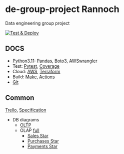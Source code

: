 # de-group-project Rannoch

Data engineering group project

[![Test & Deploy](https://github.com/Catamondium/de-group-project/actions/workflows/test_deploy.yml/badge.svg?branch=main&event=push)](https://github.com/Catamondium/de-group-project/actions/workflows/test_deploy.yml)

## DOCS

- [Python3.11](https://docs.python.org/3.11/#): [Pandas](https://pandas.pydata.org/docs/), [Boto3](https://boto3.amazonaws.com/v1/documentation/api/latest/index.html), [AWSwrangler](https://aws-sdk-pandas.readthedocs.io/en/stable/api.html)
- Test: [Pytest](https://docs.pytest.org/en/7.1.x/contents.html), [Coverage](https://coverage.readthedocs.io/en/7.4.1/)
- Cloud: [AWS](https://docs.aws.amazon.com/), [Terraform](https://developer.hashicorp.com/terraform/docs)
- Build: [Make](https://www.gnu.org/software/make/manual/make.html), [Actions](https://docs.github.com/en/actions)
- [Git](https://git-scm.com/doc)

## Common

[Trello](https://trello.com/b/CEoyv2AQ/northcoders), [Specification](https://github.com/northcoders/de-project-specification)
- DB diagrams
  - [OLTP](https://dbdiagram.io/d/SampleDB-6332fecf7b3d2034ffcaaa92)
  - OLAP [full](https://dbdiagram.io/d/RevisedDW-63a19c5399cb1f3b55a27eca)
    - [Sales Star](https://dbdiagram.io/d/SampleDW-Sales-637a423fc9abfc611173f637)
    - [Purchases Star](https://dbdiagram.io/d/SampleDW-Purchases-637b3e8bc9abfc61117419ee)
    - [Payments Star](https://dbdiagram.io/d/SampleDW-Pmt-637b41a5c9abfc6111741ae8)
